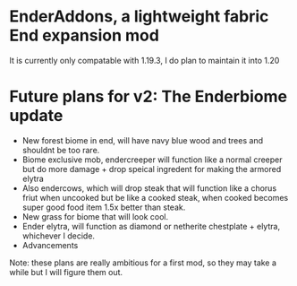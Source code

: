 # EnderAddons, a lightweight fabric End expansion mod
It is currently only compatable with 1.19.3, I do plan to maintain it into 1.20

# Future plans for v2: The Enderbiome update
* New forest biome in end, will have navy blue wood and trees and shouldnt be too rare.
* Biome exclusive mob, endercreeper will function like a normal creeper but do more damage + drop speical ingredent for making the armored elytra
* Also endercows, which will drop steak that will function like a chorus friut when uncooked but be like a cooked steak, when cooked becomes super good food item 1.5x better than steak.
* New grass for biome that will look cool.
* Ender elytra, will function as diamond or netherite chestplate + elytra, whichever I decide.
* Advancements

Note: these plans are really ambitious for a first mod, so they may take a while but I will figure them out.
